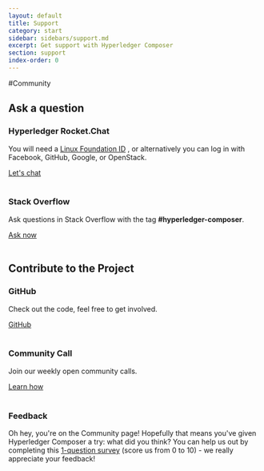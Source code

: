 ```yaml
---
layout: default
title: Support
category: start
sidebar: sidebars/support.md
excerpt: Get support with Hyperledger Composer
section: support
index-order: 0
---
```


#Community

## Ask a question

### Hyperledger Rocket.Chat

You will need a [Linux Foundation ID](https://identity.linuxfoundation.org/) , or alternatively you can log in with Facebook, GitHub, Google, or OpenStack.

<a href="https://chat.hyperledger.org/channel/composer" class="support-button primary">Let's chat</a>
<br><br>

### Stack Overflow

Ask questions in Stack Overflow with the tag **#hyperledger-composer**.

<a href="http://stackoverflow.com/questions/tagged/hyperledger-composer" class="support-button primary">Ask now</a>
<br><br>

## Contribute to the Project

### GitHub

Check out the code, feel free to get involved.

<a href="https://github.com/hyperledger/composer" class="support-button primary">GitHub</a>
<br><br>

### Community Call

Join our weekly open community calls.

<a href="https://github.com/hyperledger/composer/wiki/" class="support-button primary">Learn how</a>
<br><br>

### Feedback

Oh hey, you're on the Community page!  Hopefully that means you've given Hyperledger Composer a try: what did you think?
You can help us out by completing this [1-question survey](https://goo.gl/forms/7YPMLP2LTN2hjIRk2) (score us from 0 to 10) - we really appreciate your feedback!
